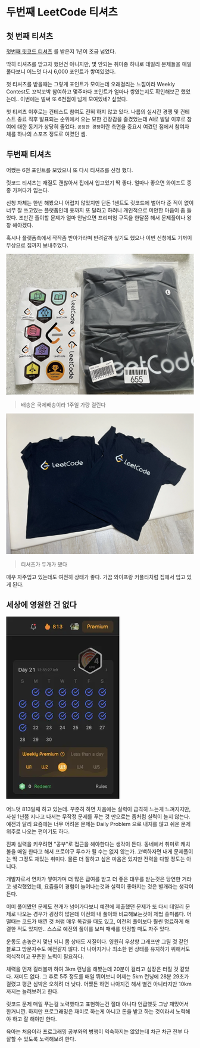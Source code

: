# 두번째 LeetCode 티셔츠

## 첫 번째 티셔츠

[첫번째 릿코드 티셔츠](https://shanepark.tistory.com/452) 를 받은지 1년이 조금 넘었다.

딱히 티셔츠를 받고자 했던건 아니지만, 몇 안되는 취미중 하나로 데일리 문제들을 매일 풀다보니 어느덧 다시 6,000 포인트가 쌓여있었다.

첫 티셔츠를 받을때는 그렇게 포인트가 모이는데 오래걸리는 느낌이라 Weekly Contest도 꼬박꼬박 참여하고 몇주마다 포인트가 얼마나 쌓였는지도 확인해보곤 했었는데.. 이번에는 벌써 또 6천점이 넘게 모여있네? 싶었다.

첫 티셔츠 이후로는 컨테스트 참여도 전혀 하지 않고 있다. 나름의 실시간 경쟁 및 컨테스트 종료 직후 발표되는 순위에서 오는 묘한 긴장감을 즐겼었는데 AI로 발달 이후로 참여에 대한 동기가 상당히 줄었다. `공정한 경쟁`이란 측면을 중요시 여겼던 점에서 참여자체를 하나의 스포츠 정도로 여겼던 셈.

## 두번째 티셔츠

어쨌든 6천 포인트를 모았으니 또 다시 티셔츠를 신청 했다.

릿코드 티셔츠는 재질도 괜찮아서 집에서 입고있기 딱 좋다. 얼마나 좋으면 와이프도 종종 가져다가 입는다.

신청 자체는 한번 해봤으니 어렵지 않았지만 단돈 1센트도 릿코드에 벌어다 준 적이 없이 너무 잘 쓰고있는 플랫폼인데 옷까지 또 달라고 하려니 개인적으로 미안한 마음이 좀 들었다. 조만간 풀이할 문제가 얼마 안남으면 프리미엄 구독을 한달쯤 해서 문제풀이나 왕창 해야겠다.

혹시나 플랫폼측에서 작작좀 받아가라며 반려갈까 싶기도 했으나 이번 신청에도 기꺼이 무상으로 집까지 보내주었다.

![1](https://raw.githubusercontent.com/ShanePark/mdblog/main/devlife/ps/leetcode2.assets/1.webp)

> 배송은 국제배송이라 1주일 가량 걸린다

![2](https://raw.githubusercontent.com/ShanePark/mdblog/main/devlife/ps/leetcode2.assets/2.webp)

> 티셔츠가 두개가 됐다

매우 자주입고 있는데도 여전히 상태가 좋다. 가끔 와이프랑 커플티처럼 집에서 입고 있게 된다.

## 세상에 영원한 건 없다

![3](https://raw.githubusercontent.com/ShanePark/mdblog/main/devlife/ps/leetcode2.assets/3.webp)

어느덧 813일째 하고 있는데. 꾸준히 하면 처음에는 실력이 급격히 느는게 느껴지지만, 사실 1년쯤 지나고 나서는 무작정 문제를 푸는 것 만으로는 좀처럼 실력이 늘지 않는다. 예전과 달리 요즘에는 너무 어려운 문제는 Daily Problem 으로 내지를 않고 쉬운 문제 위주로 나오는 편이기도 하다.

진짜 실력을 키우려면 "공부"로 접근을 해야한다는 생각이 든다. 동네에서 취미로 캐치볼을 매일 한다고 해서 프로야구 투수가 될 수는 없지 않는가. 고백하자면 내게 문제풀이는 딱 그정도 재밌는 취미다. 물론 더 잘하고 싶은 마음은 있지만 전력을 다할 정도는 아니다.



개발자로서 연차가 쌓여가며 더 많은 급여를 받고 더 좋은 대우를 받는것은 당연한 거라고 생각했었는데, 요즘들어 경험이 늘어나는것과 실력이 좋아지는 것은 별개라는 생각이 든다. 

이미 풀어봤던 문제도 천개가 넘어가다보니 예전에 제출했던 문제가 또 다시 데일리 문제로 나오는 경우가 굉장히 많은데 이전의 내 풀이와 비교해보는것이 제법 흥미롭다. 어떨때는 코드가 배낀 것 처럼 매우 똑같을 때도 있고, 이전의 풀이보다 훨씬 명료하게 해결한 적도 있지만.. 스스로 예전의 풀이를 보며 패배를 인정할 때도 자주 있다. 

운동도 손놓은지 몇년 되니 몸 상태도 저질이다. 영원히 우상향 그래프만 그릴 것 같던 블로그 방문자수도 예전같지 않다. 더 나아지거나 최소한 현 상태를 유지하기 위해서도 의식적이고 꾸준한 노력이 필요하다.

체력을 먼저 길러볼까 하여 3km 런닝을 해봤는데 20분이 걸리고 심장은 터질 것 같았다. 재미도 없다. 그 후로 5주 정도를 매일 뛰어보니 어제는 5km 런닝에 28분 29초가 걸렸고 평균 심박은 오히려 더 낮다. 어쨌든 하면 나아지긴 해서 별건 아니라지만 10km 까지는 늘려보려고 한다.

릿코드 문제 매일 푸는걸 노력했다고 표현하는건 절대 아니다 언급했듯 그냥 재밌어서 한거니깐. 하지만 프로그래밍은 재미로 하는게 아니고 돈을 받고 하는 것이라서 노력해야 하고 잘 해야만 한다.

육아는 처음이라 프로그래밍 공부와의 병행이 익숙하지는 않았는데 차근 차근 전부 다 잘할 수 있도록 노력해보려 한다.

